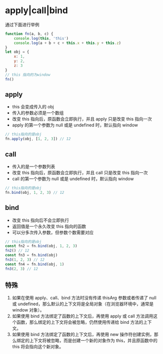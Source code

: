 # apply|call|bind

通过下面进行举例

```javascript
function fn(a, b, c) {
    console.log(this, 'this')
    console.log(a + b + c + this.x + this.y + this.z)
}
let obj = {
    x: 1,
    y: 2,
    z: 3
}
// this 指向的为window
fn()
```

## apply

-   this 会变成传入的 obj
-   传入的参数必须是一个数组
-   改变 this 指向后，原函数会立即执行，并且 apply 只是改变 this 指向一次
-   apply 的第一个参数为 null 或是 undefined 时，默认指向 window

```javascript
// this指向的是obj
fn.apply(obj, [1, 2, 3]) // 12
```

## call

-   传入的是一个参数列表
-   改变 this 指向后，原函数会立即执行，并且 call 只是改变 this 指向一次
-   call 的第一个参数为 null 或是 undefined 时，默认指向 window

```javascript
// this指向的是obj
fn.bind(obj, 1, 2, 3) // 12
```

## bind

-   改变 this 指向后不会立即执行
-   返回值是一个永久改变 this 指向的函数
-   可以分多次传入参数，但参数个数需要对应

```javascript
// this指向的是obj
const fn2 = fn.bind(obj, 1, 2, 3)
fn2() // 12
const fn3 = fn.bind(obj)
fn3(1, 2, 3) // 12
const fn4 = fn.bind(obj, 1)
fn3(2, 3) // 12
```

## 特殊

1. 如果在使用 apply、call、bind 方法时没有传递 thisArg 参数或者传递了 null 或 undefined，那么默认的上下文将是全局对象（在浏览器环境中，通常是 window 对象）。
2. 如果使用 bind 方法绑定了函数的上下文后，再使用 apply 或 call 方法调用这个函数，那么绑定的上下文将会被忽略，仍然使用传递给 bind 方法的上下文。
3. 如果使用 bind 方法绑定了函数的上下文后，再使用 new 操作符创建实例，那么绑定的上下文将被忽略，而是创建一个新的对象作为 this，并且原函数中的 this 将会指向这个新对象。
